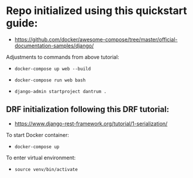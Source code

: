 # Repo initialized using this quickstart guide:

- https://github.com/docker/awesome-compose/tree/master/official-documentation-samples/django/

Adjustments to commands from above tutorial:

- `docker-compose up web --build`

- `docker-compose run web bash`

- `django-admin startproject dantrum .`

## DRF initialization following this DRF tutorial:

- https://www.django-rest-framework.org/tutorial/1-serialization/

To start Docker container:

- `docker-compose up`

To enter virtual environment:

- `source venv/bin/activate`
